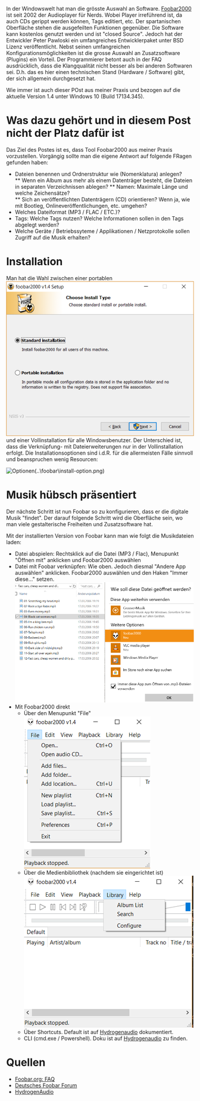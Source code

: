 In der Windowswelt hat man die grösste Auswahl an Software. [Foobar2000](http://www.foobar2000.org) ist seit 2002 der Audioplayer für Nerds. Wobei Player irreführend ist, da auch CDs gerippt werden können, Tags editiert, etc. Der spartanischen Oberfläche stehen die ausgefeilten Funktionen gegenüber. Die Software kann kostenlos genutzt werden und ist "closed Source". Jedoch hat der Entwickler Peter Pawloski ein umfangreiches Entwicklerpaket unter BSD Lizenz veröffentlicht. Nebst seinen umfangreichen Konfigurationsmöglichkeiten ist die grosse Auswahl an Zusatzsoftware (Plugins) ein Vorteil. Der Programmierer betont auch in der FAQ ausdrücklich, dass die Klangqualität nicht besser als bei anderen Softwaren sei. D.h. das es hier einen technischen Stand (Hardware / Software) gibt, der sich allgemein durchgesetzt hat.

Wie immer ist auch dieser POst aus meiner Praxis und bezogen auf die aktuelle Version 1.4 unter Windows 10 (Build 17134.345).  

# Was dazu gehört und in diesem Post nicht der Platz dafür ist

Das Ziel des Postes ist es, dass Tool Foobar2000 aus meiner Praxis vorzustellen. Vorgängig sollte man die eigene Antwort auf folgende FRagen gefunden haben:  

* Dateien benennen und Ordnerstruktur wie (Nomenklatura) anlegen?  
** Wenn ein Album aus mehr als einem Datenträger besteht, die Dateien in separaten Verzeichnissen ablegen?
** Namen: Maximale Länge und welche Zeichensätze?  
** Sich an veröffentlichten Datenträgern (CD) orientieren? Wenn ja, wie mit Bootleg, Onlineveröffentlichungen, etc. umgehen?  
* Welches Dateiformat (MP3 / FLAC / ETC.)?  
* Tags: Welche Tags nutzen? Welche Informationen sollen in den Tags abgelegt werden?
* Welche Geräte / Betriebssyteme / Applikationen / Netzprotokolle sollen Zugriff auf die Musik erhalten?

# Installation  

Man hat die Wahl zwischen einer portablen ![portablen](..\foobar\install.png)und einer Vollinstallation für alle Windowsbenutzer. Der Unterschied ist, dass die Verknüpfung- mit Dateierweiterungen nur in der Vollinstallation erfolgt. 
 Die Installationsoptionen sind i.d.R. für die allermeisten Fälle sinnvoll und beanspruchen wenig Resourcen:  

![Optionen]()(..\foobar\install-option.png)  

# Musik hübsch präsentiert

Der nächste Schritt ist nun Foobar so zu konfigurieren, dass er die digitale Musik "findet". Der darauf folgende Schritt wird die Oberfläche sein, wo man viele gestalterische Freiheiten und Zusatzsoftware hat.

Mit der installierten Version von Foobar kann man wie folgt die Musikdateien laden:  
*  Datei abspielen: Rechtsklick auf die Datei (MP3 / Flac), Menupunkt "Öffnen mit" anklicken und Foobar2000 auswählen
*  Datei mit Foobar verknüpfen: Wie oben. Jedoch diesmal "Andere App auswählen" anklicken. Foobar2000 auswählen und den Haken "Immer diese..." setzen.  ![Windows](..\foobar\dateityp.png)  
*  Mit Foobar2000 direkt  
   * Über den Menupunkt "File"   ![FileMenu](..\foobar\filemenu.png)
   * Über die Medienbibliothek (nachdem sie eingerichtet ist)  ![FileMenu](..\foobar\library.png)
   * Über Shortcuts. Default ist auf [Hydrogenaudio](https://wiki.hydrogenaud.io/index.php?title=Foobar2000:Preferences:General:Keyboard_Shortcuts#Key) dokumentiert.  
   * CLI (cmd.exe / Powershell). Doku ist auf [Hydrogenaudio](https://wiki.hydrogenaud.io/index.php?title=Foobar2000:Commandline_Guide) zu finden.  





# Quellen

* [Foobar.org: FAQ](https://www.foobar2000.org/FAQ)
* [Deutsches Foobar Forum](http://foobar-users.de/index.php)
* [HydrogenAudio](https://hydrogenaud.io/index.php?PHPSESSID=e5or8l3adon8cu3m59rj1l51p6&board=28.0)
